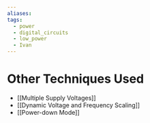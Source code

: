 ```yaml
---
aliases: 
tags:
  - power
  - digital_circuits
  - low_power
  - Ivan
---
```

# Other Techniques Used

- [[Multiple Supply Voltages]]
- [[Dynamic Voltage and Frequency Scaling]]
- [[Power-down Mode]]